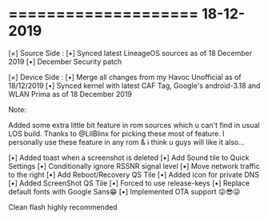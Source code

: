 ====================
    18-12-2019
====================

[×] Source Side :
[•] Synced latest LineageOS sources as of 18 December 2019
[•] December Security patch

[×] Device Side :
[•] Merge all changes from my Havoc Unofficial as of 18/12/2019
[•] Synced kernel with latest CAF Tag, Google's android-3.18 and WLAN Prima as of 18 December 2019

Note:

Added some extra little bit feature in rom sources which u can't find in usual LOS build. Thanks to @LilBlinx for picking these most of feature. I personally use these feature in any rom & i think u guys will like it also...

[•] Added toast when a screenshot is deleted
[•] Add Sound tile to Quick Settings
[•] Conditionally ignore RSSNR signal level
[•] Move network traffic to the right
[•] Add Reboot/Recovery QS Tile
[•] Added icon for private DNS
[•] Added ScreenShot QS Tile
[•] Forced to use release-keys
[•] Replace default fonts with Google Sans😁
[•] Implemented OTA support 😜😎😜

Clean flash highly recommended
